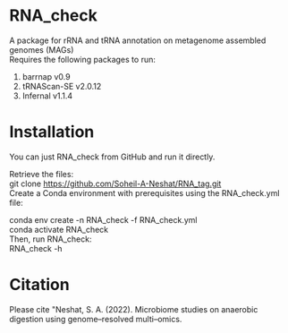 # RNA_check
A package for rRNA and tRNA annotation on metagenome assembled genomes (MAGs)  
Requires the following packages to run:
  1. barrnap v0.9
  2. tRNAScan-SE v2.0.12
  3. Infernal v1.1.4

# Installation

You can just RNA_check from GitHub and run it directly.

Retrieve the files:  
git clone https://github.com/Soheil-A-Neshat/RNA_tag.git  
Create a Conda environment with prerequisites using the RNA_check.yml file:  

conda env create -n RNA_check -f RNA_check.yml  
conda activate RNA_check  
Then, run RNA_check:  
RNA_check -h  
# Citation
Please cite "Neshat, S. A. (2022). Microbiome studies on anaerobic digestion using genome–resolved multi–omics.
